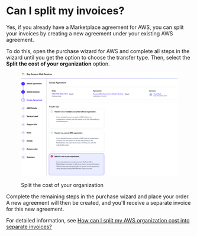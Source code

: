 # Can I split my invoices?

Yes, if you already have a Marketplace agreement for AWS, you can split your invoices by creating a new agreement under your existing AWS agreement.&#x20;

To do this, open the purchase wizard for AWS and complete all steps in the wizard until you get the option to choose the transfer type. Then, select the **Split the cost of your organization** option.

<figure><img src="../../../.gitbook/assets/image (7).png" alt=""><figcaption><p>Split the cost of your organization</p></figcaption></figure>

Complete the remaining steps in the purchase wizard and place your order. A new agreement will then be created, and you'll receive a separate invoice for this new agreement.&#x20;

For detailed information, see [How can I split my AWS organization cost into separate invoices?](how-can-i-split-my-aws-organization-cost-into-separate-invoices.md)
